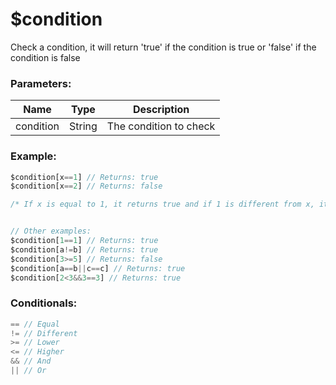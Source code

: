 # $condition
Check a condition, it will return 'true' if the condition is true
or 'false' if the condition is false


### Parameters:
| Name | Type | Description |
| ---- | ---- | ------------|
| condition | String | The condition to check|

### Example:

```js
$condition[x==1] // Returns: true
$condition[x==2] // Returns: false

/* If x is equal to 1, it returns true and if 1 is different from x, it returns false. */


// Other examples:
$condition[1==1] // Returns: true
$condition[a!=b] // Returns: true
$condition[3>=5] // Returns: false
$condition[a==b||c==c] // Returns: true
$condition[2<3&&3==3] // Returns: true
```

### Conditionals:
```js
== // Equal
!= // Different
>= // Lower
<= // Higher
&& // And
|| // Or
```
